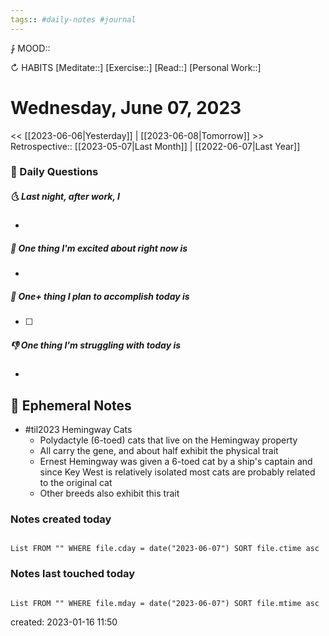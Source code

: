 ```yaml
---
tags:: #daily-notes #journal
---
```


⨑ MOOD::

↻ HABITS
[Meditate::]
[Exercise::]
[Read::]
[Personal Work::]

# Wednesday, June 07, 2023

\<\< [[2023-06-06|Yesterday]] | [[2023-06-08|Tomorrow]] >>
Retrospective:: [[2023-05-07|Last Month]] | [[2022-06-07|Last Year]]

### 📅 Daily Questions

##### 🌜 Last night, after work, I

-

##### 🙌 One thing I'm excited about right now is

-

##### 🚀 One+ thing I plan to accomplish today is

- [ ]

##### 👎 One thing I'm struggling with today is

-

## 📝 Ephemeral Notes

- #til2023 Hemingway Cats
	- Polydactyle (6-toed) cats that live on the Hemingway property
	- All carry the gene, and about half exhibit the physical trait
	- Ernest Hemingway was given a 6-toed cat by a ship's captain and since Key West is relatively isolated most cats are probably related to the original cat
	- Other breeds also exhibit this trait

### Notes created today

```dataview

List FROM "" WHERE file.cday = date("2023-06-07") SORT file.ctime asc

```

### Notes last touched today

```dataview

List FROM "" WHERE file.mday = date("2023-06-07") SORT file.mtime asc

```

created: 2023-01-16 11:50
